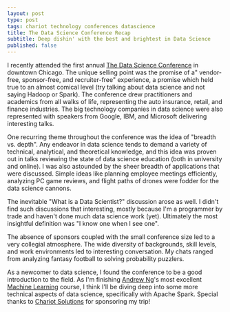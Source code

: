 ```yaml
---
layout: post
type: post
tags: chariot technology conferences datascience
title: The Data Science Conference Recap
subtitle: Deep dishin' with the best and brightest in Data Science
published: false
---
```


I recently attended the first annual [The Data Science Conference](http://www.thedatascienceconference.com) in downtown Chicago.  The unique selling point was the promise of a" vendor-free, sponsor-free, and recruiter-free" experience, a promise which held true to an almost comical level (try talking about data science and not saying Hadoop or Spark).  The conference drew practitioners and academics from all walks of life, representing the auto insurance, retail, and finance industries.  The big technology companies in data science were also represented with speakers from Google, IBM, and Microsoft delivering interesting talks.

One recurring theme throughout the conference was the idea of "breadth vs. depth".  Any endeavor in data science tends to demand a variety of technical, analytical, and theoretical knowledge, and this idea was proven out in talks reviewing the state of data science education (both in university and online).  I was also astounded by the sheer breadth of applications that were discussed.  Simple ideas like planning employee meetings efficiently, analyzing PC game reviews, and flight paths of drones were fodder for the data science cannons.

The inevitable "What is a Data Scientist?" discussion arose as well.  I didn't find such discussions that interesting, mostly because I'm a programmer by trade and haven't done much data science work (yet). Ultimately the most insightful definition was "I know one when I see one".

The absence of sponsors coupled with the small conference size led to a very collegial atmosphere.  The wide diversity of backgrounds, skill levels, and work environments led to interesting conversation.  My chats ranged from analyzing fantasy football to solving probability puzzlers.

As a newcomer to data science, I found the conference to be a good introduction to the field.  As I'm finishing [Andrew Ng](http://www.twitter.com/AndrewYNg)'s most excellent [Machine Learning](http://www.coursera.org/learn/machine-learning/home) course, I think I'll be diving deep into some more technical aspects of data science, specifically with Apache Spark.  Special thanks to [Chariot Solutions](http://chariotsolutions.com/) for sponsoring my trip!

